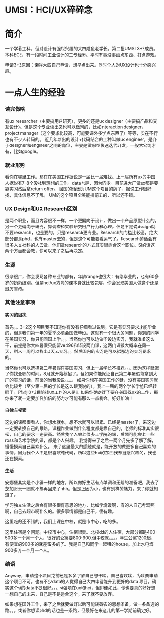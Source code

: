 # UMSI：HCI/UX碎碎念

# 简介

一个学着工科，但对设计有强烈兴趣的大四咸鱼老学长。第二批UMSI 3+2成员。本科ECE，有一段时间工业设计的二专经历。平时有事没事画点东西、打点游戏。

申请3+2原因：懒得大四自己申请，想早点出来。同时个人对UX设计也十分感兴趣。


# 一点人生的经验


### 读完做啥

有ux researcher（主要搞用户研究），更多的还是ux designer（主要搞产品和交互设计）。但是这个专业读出来也可以做别的，比如interaction designer，project manager（这个要求比较高，可能要课外多学点东西了）等等，实在不行也有不少人转码的。
近几年新出的设计+代码结合的工种叫做ux engineer，是介于designer和engineer之间的岗位，主要是做原型快速迭代开发。一般大公司才有，比如google。


### 就业形势

看你在哪里工作。现在在美国工作据说是一届比一届难找。上一届所有ux的中国人据说有7-8个没找到理想的工作。data也是，因为坑少。目前进大厂做ux都是要靠实习然后拿return offer。
回国的话因为UM这个项目的牌子，据说工作很好找，具体信息不了解。
UM的这个项目全美能排前五的，所以还不错。


### UX Design和UX Research区别
是两个职业，而且内容很不一样，一个更偏向于设计，做出一个产品原型什么的，另一个更偏向于研究，靠调查和实验研究用户行为和心理。但是不是说design就不要research，也是要的，只是research更专业。Research的门槛比较高，绝大部分都是phd，也有master去的，但是这个可能要看运气了。Research的话会有很多人文社科的人去做，他们做research的方式其实很适合这个职位。SI的话这两个方面都会教，你可以来了之后再决定。


### 生源
很杂很广，你会发现各种专业的都有，年龄range也很大：有刚毕业的，也有60多岁的奶奶级别。但是hci/ux方向的课本身就比较包容，你会发现美国人做这个还是挺厉害的。



### 其他注意事项

#### 实习的困扰
首先。。3+2这个项目我不知道你有没有仔细看过说明。它是有实习要求才能毕业的，但是我们第一年的夏季必须会国做毕设。这就有一个很大的问题，你别的同学在美国实习，你只能回国上学。。。当然你也可以边做毕设边实习，我就准备这么干，前提是你大四暑假只能留ve496和毕设两门课，这两门课很大概率在同一天，所以一周可以挤出3天去实习。。然后国内的实习是可以抵那边的实习要求的。

当然你也可以选择第二年暑假在美国实习，但上一届学长不推荐。。。因为这样延迟了你找全职的时间。8月就开始秋招了。但如果你能保证自己第二年暑假能拿到大厂的实习的话，前面的当我没说。。。。
如果你想在美国工作的话，没有美国实习就会比较亏（至少第一届的学长是这么跟我说的）。我上一届的两个学长学姐已经转码了，所以ji3+2目前找ux工作的人是0. 
如果你确定好了要在美国找ux的工作，那你来了就一定要加倍加倍的努力才可能有那么一点机会。好好加油！

#### 自律与探索
这边的课都很看人，你想水就水，想不水就可以很累。已经是master了，来这边一定要转换自己的思路。课程作业做到什么程度都是靠自己的，老师的标准其实很松，自己的要求一定要高。然后我个人会上很多工学院的课，后面可能会上一些ross和艺术学院的课，都是个人兴趣。
我觉得来了之后一两个月先多了解了解，慢慢摸索自己喜欢什么。
来了这里最大的感触就是，能开放的做更多自己喜欢的事情。因为我个人不是很喜欢纯代码，所以这些hci的东西我都挺感兴趣的，我也还在摸索。

#### 生活
安娜堡其实是个小镇一样的地方，所以做好生活有点单调和无聊的准备吧。我去了芝加哥玩一圈就不想再回来了hhh。但是正因为小，也有别样的魅力，来了你就知道了。

学习独立生活之后会有很多很有意思的地方，比如学烧饭啊，有的人自己考驾照啊，自己去超市啊什么的。很多事情都是自己干，很有趣。

这里吃的还不错的，我们上课在中校，就是市中心，吃的多。

这里住宿是个问题。中校市中心，住宿很贵。北校dd的人住宿，大部分都是400-500多一个月一个人，很好的公寓要800-900.但中校就。。。。学生公寓1200起，有便宜的900多的就差蛮多的了。我是自己和同学一起租的house。加上水电煤900多刀一个月一个人。


### 结语
Anyway，申请这个项目之前还是多多了解自己想干啥，自己喜欢啥，为啥要申请这个项目不可。也有不少data的人觉得自己大四申请能升到更好的data 项目。确实这个si的data不是很好。。。si强项在ux和hci，但即便如此，你也要真的好好想一想自己的未来，自己是不是适合这个，来了就不要放弃。

如果想在国外工作，来了之后就要做好以后可能转码农的思想准备，做一条备选的路。。。或者你想读phd的话也是一条路，但最好在来这儿的第一学期前确定好。
